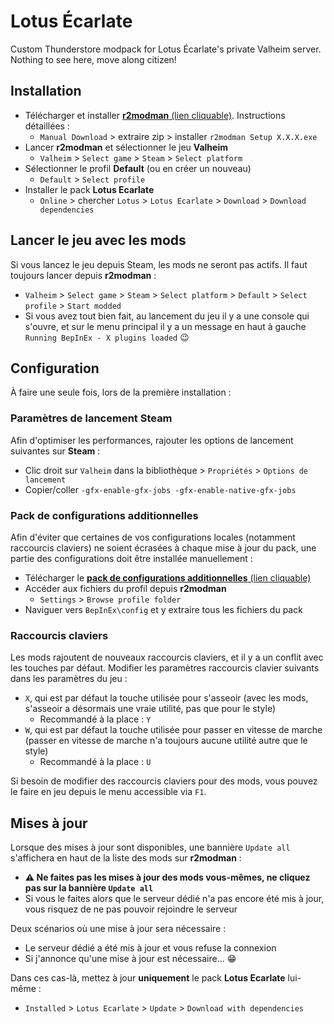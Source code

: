 # Lotus Écarlate

Custom Thunderstore modpack for Lotus Écarlate's private Valheim server. Nothing
to see here, move along citizen!

## Installation

- Télécharger et installer [**r2modman** (lien cliquable)](https://thunderstore.io/c/valheim/p/ebkr/r2modman/). Instructions détaillées :
  - `Manual Download` > extraire zip > installer `r2modman Setup X.X.X.exe`
- Lancer **r2modman** et sélectionner le jeu **Valheim**
  - `Valheim` > `Select game` > `Steam` > `Select platform`
- Sélectionner le profil **Default** (ou en créer un nouveau)
  - `Default` > `Select profile`
- Installer le pack **Lotus Ecarlate**
  - `Online` > chercher `Lotus` > `Lotus Ecarlate` > `Download` > `Download dependencies`

## Lancer le jeu avec les mods

Si vous lancez le jeu depuis Steam, les mods ne seront pas actifs.
Il faut toujours lancer depuis **r2modman** :

- `Valheim` > `Select game` > `Steam` > `Select platform` > `Default` > `Select profile` > `Start modded`
- Si vous avez tout bien fait, au lancement du jeu il y a une console qui s'ouvre, et sur le menu principal il y a un message en haut à gauche `Running BepInEx - X plugins loaded` 😉

## Configuration

À faire une seule fois, lors de la première installation :

### Paramètres de lancement Steam

Afin d'optimiser les performances, rajouter les options de lancement suivantes sur **Steam** :

- Clic droit sur `Valheim` dans la bibliothèque > `Propriétés` > `Options de lancement`
- Copier/coller `-gfx-enable-gfx-jobs -gfx-enable-native-gfx-jobs`

### Pack de configurations additionnelles

Afin d'éviter que certaines de vos configurations locales (notamment raccourcis claviers) ne soient écrasées à chaque mise à jour du pack, une partie des configurations doit être installée manuellement :

- Télécharger le [**pack de configurations additionnelles** (lien cliquable)](https://github.com/nbusseneau/BetterCartographyTable/releases/latest/download/pack_configs_additionnelles.zip)
- Accéder aux fichiers du profil depuis **r2modman**
  - `Settings` > `Browse profile folder`
- Naviguer vers `BepInEx\config` et y extraire tous les fichiers du pack

### Raccourcis claviers

Les mods rajoutent de nouveaux raccourcis claviers, et il y a un conflit avec les touches par défaut.
Modifier les paramètres raccourcis clavier suivants dans les paramètres du jeu :

- `X`, qui est par défaut la touche utilisée pour s'asseoir (avec les mods, s'asseoir a désormais une vraie utilité, pas que pour le style)
  - Recommandé à la place : `Y`
- `W`, qui est par défaut la touche utilisée pour passer en vitesse de marche (passer en vitesse de marche n'a toujours aucune utilité autre que le style)
  - Recommandé à la place : `U`

Si besoin de modifier des raccourcis claviers pour des mods, vous pouvez le faire en jeu depuis le menu accessible via `F1`.

## Mises à jour

Lorsque des mises à jour sont disponibles, une bannière `Update all` s'affichera en haut de la liste des mods sur **r2modman** :

- **⚠️ Ne faites pas les mises à jour des mods vous-mêmes, ne cliquez pas sur la bannière `Update all`**
- Si vous le faites alors que le serveur dédié n'a pas encore été mis à jour, vous risquez de ne pas pouvoir rejoindre le serveur

Deux scénarios où une mise à jour sera nécessaire :

- Le serveur dédié a été mis à jour et vous refuse la connexion
- Si j'annonce qu'une mise à jour est nécessaire... 😁

Dans ces cas-là, mettez à jour **uniquement** le pack **Lotus Ecarlate** lui-même :

- `Installed` > `Lotus Ecarlate` > `Update` > `Download with dependencies`
